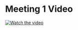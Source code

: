# Meeting 1 Video

[![Watch the video](https://img.youtube.com/vi/aZUc6JiCSaE/0.jpg)](https://www.youtube.com/watch?v=aZUc6JiCSaE)
